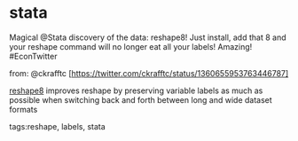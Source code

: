 # stata 


Magical @Stata discovery of the data: reshape8! Just install, add that 8 and your reshape command will no longer eat all your labels! Amazing! #EconTwitter
 
from: @ckrafftc [https://twitter.com/ckrafftc/status/1360655953763446787]

[reshape8](https://econpapers.repec.org/software/bocbocode/s436202.htm)  improves reshape by preserving variable labels as much as possible when switching back and forth between long and wide dataset formats

tags:reshape, labels, stata
